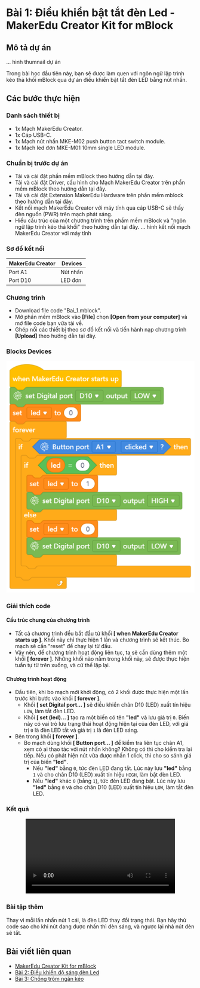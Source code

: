 # Bài 1: Điều khiển bật tắt đèn Led - MakerEdu Creator Kit for mBlock

## Mô tả dự án

... hình thumnail dự án

Trong bài học đầu tiên này, bạn sẽ được làm quen với ngôn ngữ lập trình kéo thả khối mBlock qua dự án điều khiển bật tắt đèn LED bằng nút nhấn.

## Các bước thực hiện

### Danh sách thiết bị

- 1x Mạch MakerEdu Creator.
- 1x Cáp USB-C.
- 1x Mạch nút nhấn MKE-M02 push button tact switch module.
- 1x Mạch led đơn MKE-M01 10mm single LED module.

### Chuẩn bị trước dự án

- Tải và cài đặt phần mềm mBlock theo hướng dẫn tại đây.
- Tải và cài đặt Driver, cấu hình cho Mạch MakerEdu Creator trên phần mềm mBlock theo hướng dẫn tại đây.
- Tải và cài đặt Extension MakerEdu Hardware trên phần mềm mblock theo hướng dẫn tại đây.
- Kết nối mạch MakerEdu Creator với máy tính qua cáp USB-C sẽ thấy đèn nguồn (PWR) trên mạch phát sáng.
- Hiểu cấu trúc của một chương trình trên phầm mềm mBlock và "ngôn ngữ lập trình kéo thả khối" theo hướng dẫn tại đây.
... hình kết nối mạch MakerEdu Creator với máy tính

### Sơ đồ kết nối

| MakerEdu Creator | Devices  |
|------------------|----------|
| Port A1          | Nút nhấn |
| Port D10         | LED đơn  |

### Chương trình

- Download file code "Bai_1.mblock".
- Mở phần mềm mBlock vào **[File]** chọn **[Open from your computer]** và mở file code bạn vừa tải về.
- Ghép nối các thiết bị theo sơ đồ kết nối và tiến hành nạp chương trình **[Upload]** theo hướng dẫn tại đây.

### Blocks Devices

![](/ex/less01/image/524px-Creator_mBlock_Bai_1.png)

### Giải thích code

#### Cấu trúc chung của chương trình

- Tất cả chương trình đều bắt đầu từ khối **[ when MakerEdu Creator starts up ]**. Khối này chỉ thực hiện 1 lần và chương trình sẽ kết thúc. Bo mạch sẽ cần "reset" để chạy lại từ đầu.
- Vậy nên, để chương trình hoạt động liên tục, ta sẽ cần dùng thêm một khối **[ forever ]**. Những khối nào nằm trong khối này, sẽ được thực hiện tuần tự từ trên xuống, và cứ thế lặp lại.

#### Chương trình hoạt động

- Đầu tiên, khi bo mạch mới khởi động, có 2 khối được thực hiện một lần trước khi bước vào khối **[ forever ]**.
  - Khối **[ set Digital port... ]** sẽ điều khiển chân D10 (LED) xuất tín hiệu `LOW`, làm tắt đèn LED.
  - Khối **[ set (led)... ]** tạo ra một biến có tên **"led"** và lưu giá trị `0`. Biến này có vai trò lưu trạng thái hoạt động hiện tại của đèn LED, với giá trị `0` là đèn LED tắt và giá trị `1` là đèn LED sáng.
- Bên trong khối **[ forever ]**.
  - Bo mạch dùng khối **[ Button port... ]** để kiểm tra liên tục chân A1, xem có ai thao tác với nút nhấn không? Không có thì cho kiểm tra lại tiếp. Nếu có phát hiện nút vừa được nhấn 1 click, thì cho so sánh giá trị của biến **"led"**.
    - Nếu **"led"** bằng `0`, tức đèn LED đang tắt. Lúc này lưu **"led"** bằng `1` và cho chân D10 (LED) xuất tín hiệu `HIGH`, làm bật đèn LED.
    - Nếu **"led"** khác `0` (bằng `1`), tức đèn LED đang bật. Lúc này lưu **"led"** bằng `0` và cho chân D10 (LED) xuất tín hiệu `LOW`, làm tắt đèn LED.

### Kết quả

<div align="center">
    <video src="https://github.com/MinhKhanh614/MinhKhanh614.github.io/blob/main/videos/BAI1.mp4" alt="epcb archery game" height=200/>
</div>

### Bài tập thêm

Thay vì mỗi lần nhấn nút 1 cái, là đèn LED thay đổi trạng thái. Bạn hãy thử code sao cho khi nút đang được nhấn thì đèn sáng, và ngược lại nhả nút đèn sẽ tắt.


## Bài viết liên quan

- [MakerEdu Creator Kit for mBlock](/README.md)
- [Bài 2: Điều khiển độ sáng đèn Led](/ex/less02/README.md)
- [Bài 3: Chống trộm ngăn kéo](/ex/less03/README.md)
